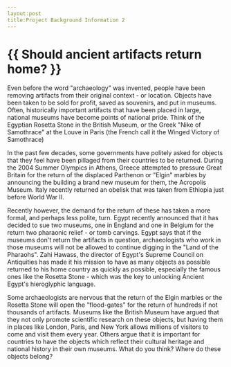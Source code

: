 ```yaml
---
layout:post
title:Project Background Information 2
---
```

{{ Should ancient artifacts return home? }}
================

<p class="meta">
Even before the word "archaeology" was invented, people have been removing artifacts from their original context - or location. Objects have been taken to be sold for profit, saved as souvenirs, and put in museums. Often, historically important artifacts that have been placed in large, national museums have become points of national pride. Think of the Egyptian Rosetta Stone in the British Museum, or the Greek "Nike of Samothrace" at the Louve in Paris (the French call it the Winged Victory of Samothrace)

In the past few decades, some governments have politely asked for objects that they feel have been pillaged from their countries to be returned. During the 2004 Summer Olympics in Athens, Greece attempted to pressure Great Britain for the return of the displaced Parthenon or "Elgin" marbles by announcing the building a brand new museum for them, the Acropolis Museum. Italy recently returned an obelisk that was taken from Ethiopia just before World War II.

Recently however, the demand for the return of these has taken a more formal, and perhaps less polite, turn. Egypt recently announced that it has decided to sue two museums, one in England and one in Belgium for the return two pharaonic relief - or tomb carvings. Egypt says that if the museums don't return the artifacts in question, archaeologists who work in those museums will not be allowed to continue digging in the "Land of the Pharaohs". Zahi Hawass, the director of Egypt's Supreme Council on Antiquities has made it his mission to have as many objects as possible returned to his home country as quickly as possible, especially the famous ones like the Rosetta Stone - which was the key to unlocking Ancient Egypt's hieroglyphic language.

Some archaeologists are nervous that the return of the Elgin marbles or the Rosetta Stone will open the "flood-gates" for the return of hundreds if not thousands of artifacts. Museums like the British Museum have argued that they not only promote scientific research on these objects, but having them in places like London, Paris, and New York allows millions of visitors to come and visit them every year. Others argue that it is important for countries to have the objects which reflect their cultural heritage and national history in their own museums.
What do you think? Where do these objects belong?